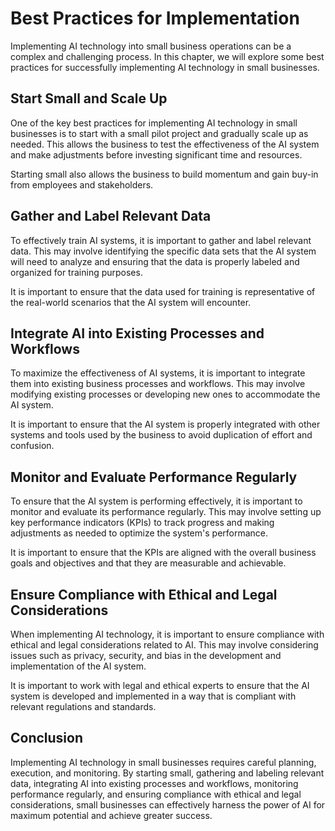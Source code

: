 Best Practices for Implementation
==================================================================================

Implementing AI technology into small business operations can be a complex and challenging process. In this chapter, we will explore some best practices for successfully implementing AI technology in small businesses.

Start Small and Scale Up
------------------------

One of the key best practices for implementing AI technology in small businesses is to start with a small pilot project and gradually scale up as needed. This allows the business to test the effectiveness of the AI system and make adjustments before investing significant time and resources.

Starting small also allows the business to build momentum and gain buy-in from employees and stakeholders.

Gather and Label Relevant Data
------------------------------

To effectively train AI systems, it is important to gather and label relevant data. This may involve identifying the specific data sets that the AI system will need to analyze and ensuring that the data is properly labeled and organized for training purposes.

It is important to ensure that the data used for training is representative of the real-world scenarios that the AI system will encounter.

Integrate AI into Existing Processes and Workflows
--------------------------------------------------

To maximize the effectiveness of AI systems, it is important to integrate them into existing business processes and workflows. This may involve modifying existing processes or developing new ones to accommodate the AI system.

It is important to ensure that the AI system is properly integrated with other systems and tools used by the business to avoid duplication of effort and confusion.

Monitor and Evaluate Performance Regularly
------------------------------------------

To ensure that the AI system is performing effectively, it is important to monitor and evaluate its performance regularly. This may involve setting up key performance indicators (KPIs) to track progress and making adjustments as needed to optimize the system's performance.

It is important to ensure that the KPIs are aligned with the overall business goals and objectives and that they are measurable and achievable.

Ensure Compliance with Ethical and Legal Considerations
-------------------------------------------------------

When implementing AI technology, it is important to ensure compliance with ethical and legal considerations related to AI. This may involve considering issues such as privacy, security, and bias in the development and implementation of the AI system.

It is important to work with legal and ethical experts to ensure that the AI system is developed and implemented in a way that is compliant with relevant regulations and standards.

Conclusion
----------

Implementing AI technology in small businesses requires careful planning, execution, and monitoring. By starting small, gathering and labeling relevant data, integrating AI into existing processes and workflows, monitoring performance regularly, and ensuring compliance with ethical and legal considerations, small businesses can effectively harness the power of AI for maximum potential and achieve greater success.
